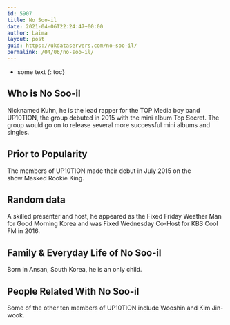 ```yaml
---
id: 5907
title: No Soo-il
date: 2021-04-06T22:24:47+00:00
author: Laima
layout: post
guid: https://ukdataservers.com/no-soo-il/
permalink: /04/06/no-soo-il/
---
```


* some text
{: toc}


## Who is No Soo-il
                  
                  
                  
Nicknamed Kuhn, he is the lead rapper for the TOP Media boy band UP10TION, the group debuted in 2015 with the mini album Top Secret. The group would go on to release several more successful mini albums and singles. 
                  
              
            
              
            
                
                
                
## Prior to Popularity
                  
                  
                  
The members of UP10TION made their debut in July 2015 on the show Masked Rookie King. 
                  
              
            
              
            
                
                
                
## Random data
                  
                  
                  
A skilled presenter and host, he appeared as the Fixed Friday Weather Man for Good Morning Korea and was Fixed Wednesday Co-Host for KBS Cool FM in 2016. 
                  
              
            
              
            
                
                
                
## Family & Everyday Life of No Soo-il
                  
                  
                  
Born in Ansan, South Korea, he is an only child. 
                  
              
            
              
            
                
                
                
## People Related With No Soo-il
                  
                  
                  
Some of the other ten members of UP10TION include Wooshin and Kim Jin-wook. 
                  
              
            
              
            
                
              
            
              
              
            
            
              
            
          
          
          